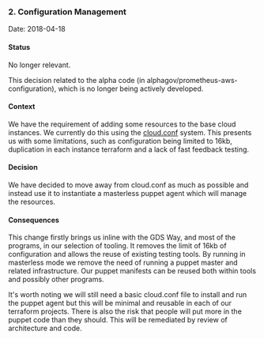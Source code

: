 ### 2. Configuration Management

Date: 2018-04-18

#### Status

No longer relevant.

This decision related to the alpha code (in
alphagov/prometheus-aws-configuration), which is no longer being
actively developed.

#### Context

We have the requirement of adding some resources to the base cloud instances. We currently do
this using the [cloud.conf](https://github.com/alphagov/prometheus-aws-configuration/blob/375f34600e373aa0e4c66fcae032ceee361d8c21/terraform/modules/prometheus/cloud.conf) system. This presents us with some limitations, such as configuration
being limited to 16kb, duplication in each instance terraform and a lack of fast feedback testing.

#### Decision

We have decided to move away from cloud.conf as much as possible and instead use it to instantiate
a masterless puppet agent which will manage the resources.

#### Consequences

This change firstly brings us inline with the GDS Way, and most of the programs, in our selection of
tooling. It removes the limit of 16kb of configuration and allows the reuse of existing testing tools.
By running in masterless mode we remove the need of running a puppet master and related infrastructure.
Our puppet manifests can be reused both within tools and possibly other programs.

It's worth noting we will still need a basic cloud.conf file to install and run the puppet agent but this
will be minimal and reusable in each of our terraform projects. There is also the risk that people will
put more in the puppet code than they should. This will be remediated by review of
architecture and code.

